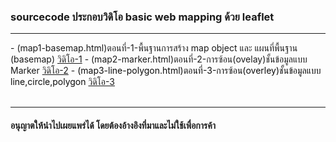 <h3>sourcecode ประกอบวิดิโอ basic web mapping ด้วย leaflet</h3>
<hr>
- (map1-basemap.html)ตอนที่-1-พื้นฐานการสร้าง map object และ แผนที่พื้นฐาน (basemap)
<a href='https://www.youtube.com/watch?v=Gudy2awDRHU' target='_blank'>วิดิโอ-1</a>
- (map2-marker.html)ตอนที่-2-การซ้อน(ovelay)ชั้นข้อมูลแบบ Marker
<a href='#' target='_blank'>วิดิโอ-2</a>
- <font color=ccc>(map3-line-polygon.html)ตอนที่-3-การซ้อน(overley)ชั้นข้อมูลแบบ line,circle,polygon
<a href='#' target='_blank'>วิดิโอ-3</a></font>

<br>
<br>
<hr>
<h4>อนุญาตให้นำไปเผยแพร่ได้ โดยต้องอ้างอิงที่มาและไม่ใช้เพื่อการค้า</h4>
